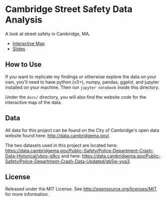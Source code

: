 # Cambridge Street Safety Data Analysis

A look at street safety in Cambridge, MA.

* [Interactive Map](https://acmeyer.github.io/cambridge-street-safety)
* [Slides](https://www.slideshare.net/AlexMeyer1/a-look-at-street-safety-in-cambridge-massachusetts)

## How to Use

If you want to replicate my findings or otherwise explore the data on your own, you'll need to have python (v3+), numpy, pandas, ggplot, and jupyter installed on your machine. Then run `jupyter notebook` inside this directory.

Under the `docs/` directory, you will also find the website code for the interactive map of the data.

## Data

All data for this project can be found on the City of Cambridge's open data website found here: http://data.cambridgema.gov/.

The two datasets used in this project are located here: https://data.cambridgema.gov/Public-Safety/Police-Department-Crash-Data-Historical/ybny-g9cv and here: https://data.cambridgema.gov/Public-Safety/Police-Department-Crash-Data-Updated/gb5w-yva3.

## License

Released under the MIT License. See http://opensource.org/licenses/MIT for more information.
